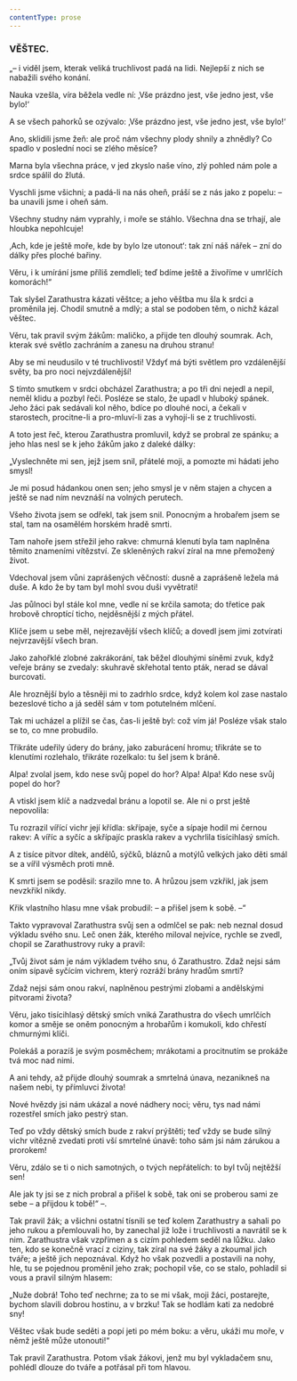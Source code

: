 ```yaml
---
contentType: prose
---
```


### VĚŠTEC.

  

„– i viděl jsem, kterak veliká truchlivost padá na lidi. Nejlepší z nich se nabažili svého konání. 

Nauka vzešla, víra běžela vedle ní: ‚Vše prázdno jest, vše jedno jest, vše bylo!‘

A se všech pahorků se ozývalo: ‚Vše prázdno jest, vše jedno jest, vše bylo!‘

Ano, sklidili jsme žeň: ale proč nám všechny plody shnily a zhnědly? Co spadlo v poslední noci se zlého měsíce?

Marna byla všechna práce, v jed zkyslo naše víno, zlý pohled nám pole a srdce spálil do žlutá.

Vyschli jsme všichni; a padá-li na nás oheň, práší se z nás jako z popelu: – ba unavili jsme i oheň sám.

Všechny studny nám vyprahly, i moře se stáhlo. Všechna dna se trhají, ale hloubka nepohlcuje!

‚Ach, kde je ještě moře, kde by bylo lze utonout‘: tak zní náš nářek – zní do dálky přes ploché bařiny.

Věru, i k umírání jsme příliš zemdleli; teď bdíme ještě a živoříme v umrlčích komorách!“

  

Tak slyšel Zarathustra kázati věštce; a jeho věštba mu šla k srdci a proměnila jej. Chodil smutně a mdlý; a stal se podoben těm, o nichž kázal věštec.

Věru, tak pravil svým žákům: maličko, a přijde ten dlouhý soumrak. Ach, kterak své světlo zachráním a zanesu na druhou stranu!

Aby se mi neudusilo v té truchlivosti! Vždyť má býti světlem pro vzdálenější světy, ba pro noci nejvzdálenější!

S tímto smutkem v srdci obcházel Zarathustra; a po tři dni nejedl a nepil, neměl klidu a pozbyl řeči. Posléze se stalo, že upadl v hluboký spánek. Jeho žáci pak sedávali kol něho, bdíce po dlouhé noci, a čekali v starostech, procitne-li a pro-mluví-li zas a vyhojí-li se z truchlivosti.

A toto jest řeč, kterou Zarathustra promluvil, když se probral ze spánku; a jeho hlas nesl se k jeho žákům jako z daleké dálky:

„Vyslechněte mi sen, jejž jsem snil, přátelé moji, a pomozte mi hádati jeho smysl! 

Je mi posud hádankou onen sen; jeho smysl je v něm stajen a chycen a ještě se nad ním nevznáší na volných perutech. 

Všeho života jsem se odřekl, tak jsem snil. Ponocným a hrobařem jsem se stal, tam na osamělém horském hradě smrti. 

Tam nahoře jsem střežil jeho rakve: chmurná klenutí byla tam naplněna těmito znameními vítězství. Ze skleněných rakví zíral na mne přemožený život. 

Vdechoval jsem vůni zaprášených věčností: dusně a zaprášeně ležela má duše. A kdo že by tam byl mohl svou duši vyvětrati! 

Jas půlnoci byl stále kol mne, vedle ní se krčila samota; do třetice pak hrobově chroptící ticho, nejděsnější z mých přátel. 

Klíče jsem u sebe měl, nejrezavější všech klíčů; a dovedl jsem jimi zotvírati nejvrzavější všech bran. 

Jako zahořklé zlobné zakrákorání, tak běžel dlouhými síněmi zvuk, když veřeje brány se zvedaly: skuhravě skřehotal tento pták, nerad se dával burcovati. 

Ale hroznější bylo a těsněji mi to zadrhlo srdce, když kolem kol zase nastalo bezeslové ticho a já seděl sám v tom potutelném mlčení.

Tak mi ucházel a plížil se čas, čas-li ještě byl: což vím já! Posléze však stalo se to, co mne probudilo.

Třikráte udeřily údery do brány, jako zaburácení hromu; třikráte se to klenutími rozlehalo, třikráte rozelkalo: tu šel jsem k bráně.

Alpa! zvolal jsem, kdo nese svůj popel do hor? Alpa! Alpa! Kdo nese svůj popel do hor?

A vtiskl jsem klíč a nadzvedal bránu a lopotil se. Ale ni o prst ještě nepovolila:

Tu rozrazil vířící vichr její křídla: skřípaje, syče a sípaje hodil mi černou rakev: A víříc a syčíc a skřípajíc praskla rakev a vychrlila tisícihlasý smích.

A z tisíce pitvor dítek, andělů, sýčků, bláznů a motýlů velkých jako děti smál se a vířil výsměch proti mně.

K smrti jsem se poděsil: srazilo mne to. A hrůzou jsem vzkřikl, jak jsem nevzkřikl nikdy.

Křik vlastního hlasu mne však probudil: – a přišel jsem k sobě. –“

Takto vypravoval Zarathustra svůj sen a odmlčel se pak: neb neznal dosud výkladu svého snu. Leč onen žák, kterého miloval nejvíce, rychle se zvedl, chopil se Zarathustrovy ruky a pravil:

„Tvůj život sám je nám výkladem tvého snu, ó Zarathustro. Zdaž nejsi sám oním sípavě syčícím vichrem, který rozráží brány hradům smrti?

Zdaž nejsi sám onou rakví, naplněnou pestrými zlobami a andělskými pitvorami života?

Věru, jako tisícihlasý dětský smích vniká Zarathustra do všech umrlčích komor a směje se oněm ponocným a hrobařům i komukoli, kdo chřestí chmurnými klíči.

Polekáš a porazíš je svým posměchem; mrákotami a procitnutím se prokáže tvá moc nad nimi.

A ani tehdy, až přijde dlouhý soumrak a smrtelná únava, nezanikneš na našem nebi, ty přímluvci života!

Nové hvězdy jsi nám ukázal a nové nádhery noci; věru, tys nad námi rozestřel smích jako pestrý stan.

Teď po vždy dětský smích bude z rakví prýštěti; teď vždy se bude silný vichr vítězně zvedati proti vší smrtelné únavě: toho sám jsi nám zárukou a prorokem!

Věru, zdálo se ti o nich samotných, o tvých nepřátelích: to byl tvůj nejtěžší sen!

Ale jak ty jsi se z nich probral a přišel k sobě, tak oni se proberou sami ze sebe – a přijdou k tobě!“ –.

Tak pravil žák; a všichni ostatní tísnili se teď kolem Zarathustry a sahali po jeho rukou a přemlouvali ho, by zanechal již lože i truchlivosti a navrátil se k nim. Zarathustra však vzpřímen a s cizím pohledem seděl na lůžku. Jako ten, kdo se konečně vrací z ciziny, tak zíral na své žáky a zkoumal jich tváře; a ještě jich nepoznával. Když ho však pozvedli a postavili na nohy, hle, tu se pojednou proměnil jeho zrak; pochopil vše, co se stalo, pohladil si vous a pravil silným hlasem:

„Nuže dobrá! Toho teď nechrne; za to se mi však, moji žáci, postarejte, bychom slavili dobrou hostinu, a v brzku! Tak se hodlám kati za nedobré sny!

Věštec však bude seděti a popí jeti po mém boku: a věru, ukáži mu moře, v němž ještě může utonouti!“

  

Tak pravil Zarathustra. Potom však žákovi, jenž mu byl vykladačem snu, pohlédl dlouze do tváře a potřásal při tom hlavou.
